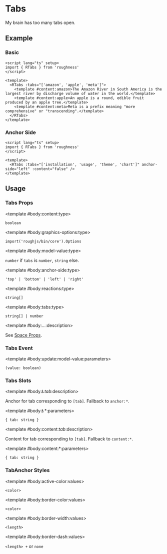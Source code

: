 <script lang="ts" setup>
import { RDetails, RSpace, RTable, RTabs, RText } from 'roughness'
</script>

# Tabs

My brain has too many tabs open.

## Example

### Basic

<RDetails>
  <template #summary>Show Code</template>

```vue
<script lang="ts" setup>
import { RTabs } from 'roughness'
</script>

<template>
  <RTabs :tabs="['amazon', 'apple', 'meta']">
    <template #content:amazon>The Amazon River in South America is the largest river by discharge volume of water in the world.</template>
    <template #content:apple>An apple is a round, edible fruit produced by an apple tree.</template>
    <template #content:meta>Meta is a prefix meaning "more comprehensive" or "transcending".</template>
  </RTabs>
</template>
```

</RDetails>

<RTabs :tabs="['amazon', 'apple', 'meta']">
  <template #content:amazon>The Amazon River in South America is the largest river by discharge volume of water in the world.</template>
  <template #content:apple>An apple is a round, edible fruit produced by an apple tree.</template>
  <template #content:meta>Meta is a prefix meaning "more comprehensive" or "transcending".</template>
</RTabs>

### Anchor Side

<RDetails>
  <template #summary>Show Code</template>

```vue
<script lang="ts" setup>
import { RTabs } from 'roughness'
</script>

<template>
  <RTabs :tabs="['installation', 'usage', 'theme', 'chart']" anchor-side="left" :content="false" />
</template>
```

</RDetails>

<RTabs :tabs="['installation', 'usage', 'theme', 'chart']" anchor-side="left" :content="false" />

## Usage

### Tabs Props

<RSpace overflow>
<RTable
  :columns="['name', 'type', 'default', 'description']"
  :rows="['anchor-side', 'content', 'graphics-options', 'model-value', 'reactions', 'tabs', '...']"
>
  <template #body:*:name="{ row }">{{ row }}</template>

  <template #body:content:type>

  `boolean`

  </template>
  <template #body:content:default>

  `true`

  </template>
  <template #body:content:description>
    Whether to display the tabs content.
  </template>

  <template #body:graphics-options:type>

  `import('roughjs/bin/core').Options`

  </template>
  <template #body:graphics-options:description>

  [Options for Rough.js](https://github.com/rough-stuff/rough/wiki#options).

  See [Graphics Configuration](/components/graphics#component-prop).

  </template>

  <template #body:model-value:type>

  `number` if `tabs` is `number`, `string` else.

  </template>
  <template #body:model-value:description>

  Currently active tab key.

  </template>

  <template #body:anchor-side:type>

  `'top' | 'bottom' | 'left' | 'right'`

  </template>
  <template #body:anchor-side:default>

  `'top'`

  </template>
  <template #body:anchor-side:description>
    Which side of the content the anchors will show on.
  </template>

  <template #body:reactions:type>

  `string[]`

  </template>
  <template #body:reactions:default>

  `['hover', 'focus-within', 'active']`

  </template>
  <template #body:reactions:description>

  States that trigger graphics redrawing.

  See [Reactions](/guide/theme#reactions).

  </template>

  <template #body:tabs:type>

  `string[] | number`

  </template>
  <template #body:tabs:default>
    <RText type="error">Required</RText>.
  </template>
  <template #body:tabs:description>

  Tab keys. Recommended to use all lowercase letters and hyphens and underscores.

  When specified as number, integer strings of `1...n` will be generated as values.

  </template>

  <template #body:...:description>

  See [Space Props](/components/space#props).

  </template>
</RTable>
</RSpace>

### Tabs Event

<RSpace overflow>
<RTable
  :columns="['name', 'parameters', 'description']"
  :rows="['update:model-value']"
>
  <template #body:*:name="{ row }">{{ row }}</template>

  <template #body:update:model-value:parameters>

  `(value: boolean)`

  </template>
  <template #body:update:model-value:description>
    Callback function triggered when the active tab is changed.
  </template>
</RTable>
</RSpace>

### Tabs Slots

<RSpace overflow>
<RTable
  :columns="['name', 'parameters', 'description']"
  :rows="['anchor:_tab_', 'anchor:*', 'content:_tab_', 'content:*']"
>
  <template #body:*:name="{ row }">{{ row.replace(/_(\w+)_/g, '[$1]') }}</template>

  <template #body:anchor:_tab_:description>

  Anchor for tab corresponding to `[tab]`. Fallback to `anchor:*`.

  </template>

  <template #body:anchor:*:parameters>

  `{ tab: string }`

  </template>
  <template #body:anchor:*:description>

  Anchor for each tab. Defaults to `startCase(tab)`.

  </template>

  <template #body:content:_tab_:description>

  Content for tab corresponding to `[tab]`. Fallback to `content:*`.

  </template>

  <template #body:content:*:parameters>

  `{ tab: string }`

  </template>
  <template #body:content:*:description>

  Content for each tab.

  </template>
</RTable>
</RSpace>

### TabAnchor Styles

<RSpace overflow>
<RTable
  :columns="['name', 'values', 'default', 'description']"
  :rows="['active-color', 'border-color', 'border-width', 'border-dash']"
>
  <template #body:*:name="{ row }">--r-tab-anchor-{{ row }}</template>

  <template #body:active-color:values>

  `<color>`

  </template>
  <template #body:active-color:default>

  `var(--r-common-primary-color)`

  </template>
  <template #body:active-color:description>
    Color of the tab anchor and its border when active.
  </template>

  <template #body:border-color:values>

  `<color>`

  </template>
  <template #body:border-color:default>

  `var(--r-common-text-color)`

  </template>
  <template #body:border-color:description>
    Color of the tab anchor border.
  </template>

  <template #body:border-width:values>

  `<length>`

  </template>
  <template #body:border-width:default>

  `2px` when focused or active, `1px` else

  </template>
  <template #body:border-width:description>
    Width of the tab anchor border.
  </template>

  <template #body:border-dash:values>

  `<length> +` or `none`

  </template>
  <template #body:border-dash:default>

  `8px` when hovered, `none` else

  </template>
  <template #body:border-dash:description>

  List of comma and/or whitespace separated the lengths of alternating dashes and gaps of the tab anchor border.

  An odd number of values will be repeated to yield an even number of values. Thus, `8` is equivalent to `8 8`.

  See [`stroke-dasharray`](https://developer.mozilla.org/en-US/docs/Web/SVG/Attribute/stroke-dasharray).

  </template>
</RTable>
</RSpace>

